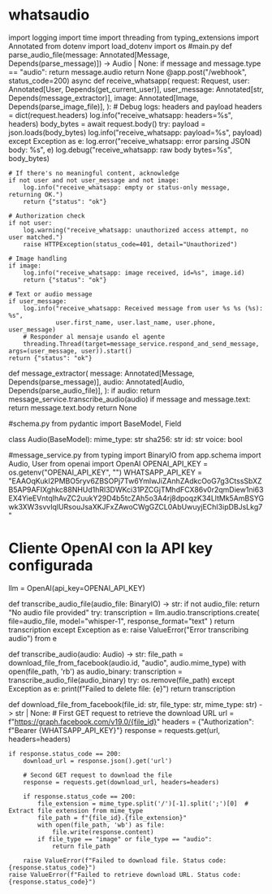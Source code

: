 # whatsaudio
import logging
import time
import threading
from typing_extensions import Annotated
from dotenv import load_dotenv
import os
#main.py
def parse_audio_file(message: Annotated[Message, Depends(parse_message)]) -> Audio | None:
    if message and message.type == "audio":
        return message.audio
    return None
@app.post("/webhook", status_code=200)
async def receive_whatsapp(
        request: Request,
        user: Annotated[User, Depends(get_current_user)],
        user_message: Annotated[str, Depends(message_extractor)],
        image: Annotated[Image, Depends(parse_image_file)],
):
    # Debug logs: headers and payload
    headers = dict(request.headers)
    log.info("receive_whatsapp: headers=%s", headers)
    body_bytes = await request.body()
    try:
        payload = json.loads(body_bytes)
        log.info("receive_whatsapp: payload=%s", payload)
    except Exception as e:
        log.error("receive_whatsapp: error parsing JSON body: %s", e)
        log.debug("receive_whatsapp: raw body bytes=%s", body_bytes)

    # If there's no meaningful content, acknowledge
    if not user and not user_message and not image:
        log.info("receive_whatsapp: empty or status-only message, returning OK.")
        return {"status": "ok"}

    # Authorization check
    if not user:
        log.warning("receive_whatsapp: unauthorized access attempt, no user matched.")
        raise HTTPException(status_code=401, detail="Unauthorized")

    # Image handling
    if image:
        log.info("receive_whatsapp: image received, id=%s", image.id)
        return {"status": "ok"}

    # Text or audio message
    if user_message:
        log.info("receive_whatsapp: Received message from user %s %s (%s): %s",
                 user.first_name, user.last_name, user.phone, user_message)
        # Responder al mensaje usando el agente
        threading.Thread(target=message_service.respond_and_send_message, args=(user_message, user)).start()
    return {"status": "ok"}


    

def message_extractor(
        message: Annotated[Message, Depends(parse_message)],
        audio: Annotated[Audio, Depends(parse_audio_file)],
):
    if audio:
        return message_service.transcribe_audio(audio)
    if message and message.text:
        return message.text.body
    return None


#schema.py
from pydantic import BaseModel, Field

class Audio(BaseModel):
    mime_type: str
    sha256: str
    id: str
    voice: bool


#message_service.py
from typing import BinaryIO
from app.schema import Audio, User
from openai import OpenAI
OPENAI_API_KEY = os.getenv("OPENAI_API_KEY", "")
WHATSAPP_API_KEY = "EAAOqKukI2PMBO5ryv6ZBSOPj7Tw6YmlwJiZAnhZAdkcOoG7g3CtssSbXZB5AP9AFIXghkc88NHUd1hRl3DWKci31PZCGjTMhdFCX86v0r2qmDiew1ni63EX4YieEVntqIhAvZC2uukY29D4b5tcZAh5o3A4rj8dpoqzK34LltMk5AmBSYGwk3XW3svvIqlURsouJsaXKJFxZAwoCWgGZCL0AbUwuyjEChI3ipDBJsLkg7"

# Cliente OpenAI con la API key configurada
llm = OpenAI(api_key=OPENAI_API_KEY)

def transcribe_audio_file(audio_file: BinaryIO) -> str:
    if not audio_file:
        return "No audio file provided"
    try:
        transcription = llm.audio.transcriptions.create(
            file=audio_file,
            model="whisper-1",
            response_format="text"
        )
        return transcription
    except Exception as e:
        raise ValueError("Error transcribing audio") from e

def transcribe_audio(audio: Audio) -> str:
    file_path = download_file_from_facebook(audio.id, "audio", audio.mime_type)
    with open(file_path, 'rb') as audio_binary:
        transcription = transcribe_audio_file(audio_binary)
    try:
        os.remove(file_path)
    except Exception as e:
        print(f"Failed to delete file: {e}")
    return transcription


def download_file_from_facebook(file_id: str, file_type: str, mime_type: str) -> str | None:
    # First GET request to retrieve the download URL
    url = f"https://graph.facebook.com/v19.0/{file_id}"
    headers = {"Authorization": f"Bearer {WHATSAPP_API_KEY}"}
    response = requests.get(url, headers=headers)

    if response.status_code == 200:
        download_url = response.json().get('url')

        # Second GET request to download the file
        response = requests.get(download_url, headers=headers)

        if response.status_code == 200:
            file_extension = mime_type.split('/')[-1].split(';')[0]  # Extract file extension from mime_type
            file_path = f"{file_id}.{file_extension}"
            with open(file_path, 'wb') as file:
                file.write(response.content)
            if file_type == "image" or file_type == "audio":
                return file_path

        raise ValueError(f"Failed to download file. Status code: {response.status_code}")
    raise ValueError(f"Failed to retrieve download URL. Status code: {response.status_code}")

